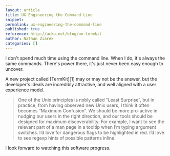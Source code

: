 ```yaml
---
layout: article
title: UX Engineering the Command Line
snippet: 
permalink: ux-engineering-the-command-line
published: true
reference: http://acko.net/blog/on-termkit
author: Nathan Ziarek
categories: []
---
```



I don't spend much time using the command line. When I do, it's always the same commands. There's power there, it's just never been easy enough to uncover. 

A new project called [TermKit][1] may or may not be the answer, but the developer's ideals are incredibly attractive, and well aligned with a user experience model. 

> One of the Unix principles is nobly called “Least Surprise”, but in practice, from having observed new Unix users, I think it often becomes “Maximum Confusion”. We should be more pro-active in nudging our users in the right direction, and our tools should be designed for maximum discoverability.
> For example, I want to see the relevant part of a man page in a tooltip when I’m typing argument switches. I’d love for dangerous flags to be highlighted in red. I’d love to see regexp hints of possible patterns inline.

I look forward to watching this software progress.